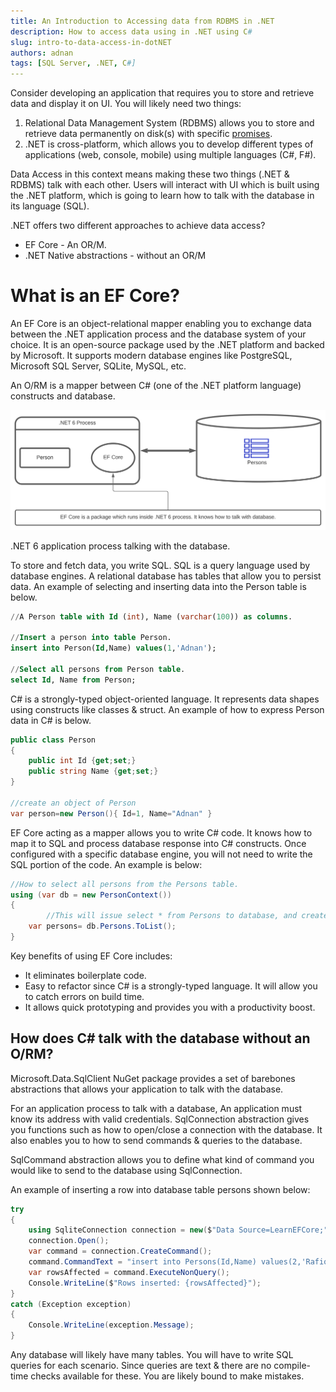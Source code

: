 ```yaml
---
title: An Introduction to Accessing data from RDBMS in .NET
description: How to access data using in .NET using C#
slug: intro-to-data-access-in-dotNET
authors: adnan
tags: [SQL Server, .NET, C#]
---
```

Consider developing an application that requires you to store and retrieve data and display it on UI. You will likely need two things:

1. Relational Data Management System (RDBMS) allows you to store and retrieve data permanently on disk(s) with specific [promises](https://en.wikipedia.org/wiki/ACID).
2. .NET is cross-platform, which allows you to develop different types of applications (web, console, mobile) using multiple languages (C#, F#).

Data Access in this context means making these two things (.NET & RDBMS) talk with each other. Users will interact with UI which is built using the .NET platform, which is going to learn how to talk with the database in its language (SQL).

.NET offers two different approaches to achieve data access?

- EF Core - An OR/M.
- .NET Native abstractions - without an OR/M

<!--truncate-->

# What is an EF Core?

An EF Core is an object-relational mapper enabling you to exchange data between the .NET application process and the database system of your choice. It is an open-source package used by the .NET platform and backed by Microsoft. It supports modern database engines like PostgreSQL, Microsoft SQL Server, SQLite, MySQL, etc.

An O/RM is a mapper between C# (one of the .NET platform language) constructs and database.

![.NET 6 application process talking with the database.](./NET_6_Process_Talking_with_Database.svg)



.NET 6 application process talking with the database.

To store and fetch data, you write SQL. SQL is a query language used by database engines. A relational database has tables that allow you to persist data. An example of selecting and inserting data into the Person table is below.

```sql
//A Person table with Id (int), Name (varchar(100)) as columns.

//Insert a person into table Person.
insert into Person(Id,Name) values(1,'Adnan');

//Select all persons from Person table.
select Id, Name from Person;
```

C# is a strongly-typed object-oriented language. It represents data shapes using constructs like classes & struct. An example of how to express Person data in C# is below.

```csharp
public class Person 
{
	public int Id {get;set;}
	public string Name {get;set;}
}

//create an object of Person
var person=new Person(){ Id=1, Name="Adnan" }
```

EF Core acting as a mapper allows you to write C# code. It knows how to map it to SQL and process database response into C# constructs. Once configured with a specific database engine, you will not need to write the SQL portion of the code. An example is below:

```csharp
//How to select all persons from the Persons table.
using (var db = new PersonContext())
{
		//This will issue select * from Persons to database, and create list of persons
    var persons= db.Persons.ToList();
}
```

Key benefits of using EF Core includes:

- It eliminates boilerplate code.
- Easy to refactor since C# is a strongly-typed language. It will allow you to catch errors on build time.
- It allows quick prototyping and provides you with a productivity boost.

## How does C# talk with the database without an O/RM?

Microsoft.Data.SqlClient NuGet package provides a set of barebones abstractions that allows your application to talk with the database.

For an application process to talk with a database, An application must know its address with valid credentials. SqlConnection abstraction gives you functions such as how to open/close a connection with the database. It also enables you to how to send commands & queries to the database.

SqlCommand abstraction allows you to define what kind of command you would like to send to the database using SqlConnection.

An example of inserting a row into database table persons shown below:

```csharp
try
{
    using SqliteConnection connection = new($"Data Source=LearnEFCore;");
    connection.Open();
    var command = connection.CreateCommand();
    command.CommandText = "insert into Persons(Id,Name) values(2,'Rafiq')";
    var rowsAffected = command.ExecuteNonQuery();
    Console.WriteLine($"Rows inserted: {rowsAffected}");
}
catch (Exception exception)
{
    Console.WriteLine(exception.Message);
}
```

Any database will likely have many tables. You will have to write SQL queries for each scenario. Since queries are text & there are no compile-time checks available for these. You are likely bound to make mistakes.
